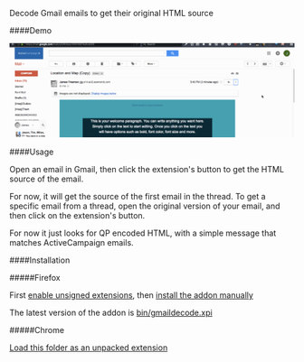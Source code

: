 Decode Gmail emails to get their original HTML source

####Demo

![Demo](demo.gif)

####Usage

Open an email in Gmail, then click the extension's button to get the HTML source of the email.

For now, it will get the source of the first email in the thread. To get a specific email from a thread, open the original version of your email, and then click on the extension's button.

For now it just looks for QP encoded HTML, with a simple message that matches ActiveCampaign emails.

####Installation

#####Firefox

First [enable unsigned extensions](http://www.thewindowsclub.com/allow-unsigned-extensions-installed-firefox), then [install the addon manually](https://www.accessfirefox.org/Install_Addon_Manually.php)

The latest version of the addon is [bin/gmaildecode.xpi](bin/gmaildecode.xpi)

#####Chrome

[Load this folder as an unpacked extension](https://developer.chrome.com/extensions/getstarted#unpacked)